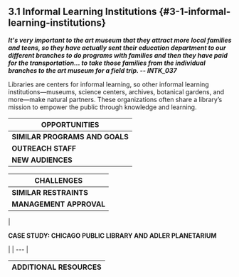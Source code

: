 ## 3.1 Informal Learning Institutions {#3-1-informal-learning-institutions}

**_It&#039;s very important to the art museum that they attract more local families and teens, so they have actually sent their education department to our different branches to do programs with families and then they have paid for the transportation... to take those families from the individual branches to the art museum for a field trip. -- INTK_037_**

Libraries are centers for informal learning, so other informal learning institutions—museums, science centers, archives, botanical gardens, and more—make natural partners. These organizations often share a library’s mission to empower the public through knowledge and learning.

| **OPPORTUNITIES** |
| --- |
| **SIMILAR PROGRAMS AND GOALS** | Since informal learning institutions often share similar missions, the programs they develop and they goals they set are often similar as well, making collaboration easier.<sup><sup id="281255367986520-footnote-ref-16"><a href="#281255367986520-footnote-16">[17]</a></sup></sup>,<sup><sup id="281255367986520-footnote-ref-17"><a href="#281255367986520-footnote-17">[18]</a></sup></sup> |
| **OUTREACH STAFF** | For smaller initiatives, possibly ones that can be pilot cases for larger collaborations, most of these institutions will have someone who focuses on outreach or even specifically on youth outreach—look for words like “education” or “public programs” in job titles or department names to help identify the right person to approach.<sup><sup id="281255367986520-footnote-ref-18"><a href="#281255367986520-footnote-18">[19]</a></sup></sup> |
| **NEW AUDIENCES** | Larger informal learning institutions are less likely to need or want the library to bring programming to their space, since they have probably developed their own programming, but may value the opportunity to reach new audiences through the library’s programing and marketing, or by distributing free or discount passes through the library.<sup><sup id="281255367986520-footnote-ref-19"><a href="#281255367986520-footnote-19">[20]</a></sup></sup> |

| **CHALLENGES** |
| --- |
| **SIMILAR RESTRAINTS** | Informal learning institutions and libraries frequently face similar staff, space, and budget restrictions, but they’ve also found creative ways to work around those challenges.<sup><sup id="281255367986520-footnote-ref-20"><a href="#281255367986520-footnote-20">[21]</a></sup></sup> |
| **MANAGEMENT APPROVAL** | Establishing an official long-term partnership with an informal learning institution will probably need to involve the higher levels of management from both organizations. |

| 

**CASE STUDY: CHICAGO PUBLIC LIBRARY AND ADLER PLANETARIUM**

 |
| --- |

| **ADDITIONAL RESOURCES** |
| --- |

[^17]: Educopia Institute. _Spanning Our Field Boundaries: Mindfully Managing LAM Collaborations_. Atlanta, GA: Educopia Institute, 2015.

[^18]: Twiggs, Korie, Christina Freitag, and Michelle Nichols. _Partner with a Local Museum to Reach More Teens!_ Adobe Connect recording. YeLL! YALSA e-Learning Library. Chicago, IL: YALSA, 2016.

[^19]: Twiggs, Korie, Christina Freitag, and Michelle Nichols. _Partner with a Local Museum to Reach More Teens!_ Adobe Connect recording. YeLL! YALSA e-Learning Library. Chicago, IL: YALSA, 2016.

[^20]: Twiggs, Korie, Christina Freitag, and Michelle Nichols. _Partner with a Local Museum to Reach More Teens!_ Adobe Connect recording. YeLL! YALSA e-Learning Library. Chicago, IL: YALSA, 2016.

[^21]: Twiggs, Korie, Christina Freitag, and Michelle Nichols. _Partner with a Local Museum to Reach More Teens!_ Adobe Connect recording. YeLL! YALSA e-Learning Library. Chicago, IL: YALSA, 2016.